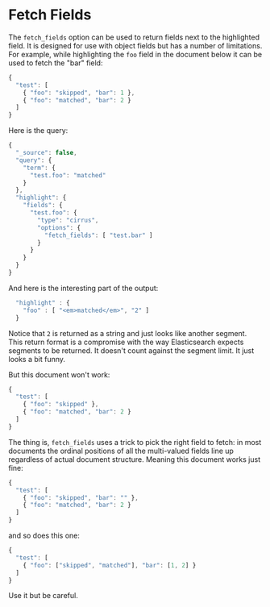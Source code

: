 Fetch Fields
============
The ```fetch_fields``` option can be used to return fields next to the
highlighted field.  It is designed for use with object fields but has a number
of limitations.  For example, while highlighting the ```foo``` field in the
document below it can be used to fetch the "bar" field:
```js
{
  "test": [
    { "foo": "skipped", "bar": 1 },
    { "foo": "matched", "bar": 2 }
  ]
}
```
Here is the query:
```js
{
  "_source": false,
  "query": {
    "term": {
      "test.foo": "matched"
    }
  },
  "highlight": {
    "fields": {
      "test.foo": {
        "type": "cirrus",
        "options": {
          "fetch_fields": [ "test.bar" ]
        }
      }
    }
  }
}
```
And here is the interesting part of the output:
```js
  "highlight" : {
    "foo" : [ "<em>matched</em>", "2" ]
  }
```
Notice that ```2``` is returned as a string and just looks like another
segment.  This return format is a compromise with the way Elasticsearch expects
segments to be returned.  It doesn't count against the segment limit.  It just
looks a bit funny.

But this document won't work:
```js
{
  "test": [
    { "foo": "skipped" },
    { "foo": "matched", "bar": 2 }
  ]
}
```

The thing is, ```fetch_fields``` uses a trick to pick the right field to fetch:
in most documents the ordinal positions of all the multi-valued fields line up
regardless of actual document structure.  Meaning this document works just
fine:
```js
{
  "test": [
    { "foo": "skipped", "bar": "" },
    { "foo": "matched", "bar": 2 }
  ]
}
```
and so does this one:
```js
{
  "test": [
    { "foo": ["skipped", "matched"], "bar": [1, 2] }
  ]
}
```

Use it but be careful.
